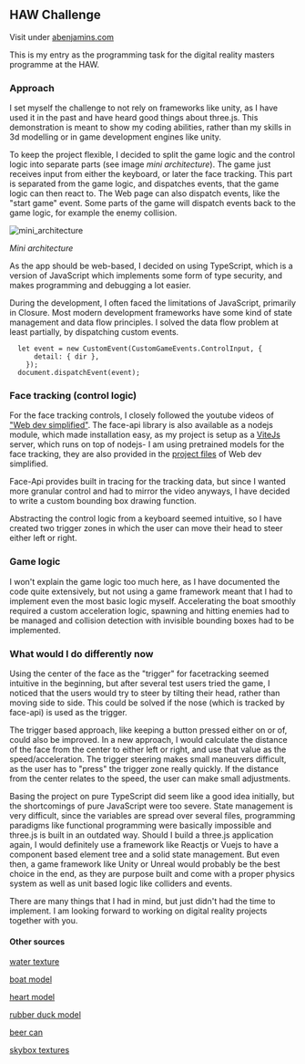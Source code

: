 ## HAW Challenge

Visit under [abenjamins.com](abenjamins.com)

This is my entry as the programming task for the digital reality masters programme at the HAW.


### Approach
I set myself the challenge to not rely on frameworks like unity, as I have used it in the past and have heard good things about three.js.
This demonstration is meant to show my coding abilities, rather than my skills in 3d modelling or in game development engines like unity.

To keep the project flexible, I decided to split the game logic and the control logic into separate parts (see image *mini architecture*). 
The game just receives input from either the keyboard, or later the face tracking. This part is separated from the game logic, and dispatches events, that the game logic can then react to. 
The Web page can also dispatch events, like the "start game" event. Some parts of the game will dispatch events back to the game logic, for example the enemy collision.


![mini_architecture](https://user-images.githubusercontent.com/11139334/215138129-f231790e-353c-4ba5-acb9-4a325d7fb440.png)

*Mini architecture*




As the app should be web-based, I decided on using TypeScript, which is a version of JavaScript which implements some form of type security, and makes programming and debugging a lot easier.

During the development, I often faced the limitations of JavaScript, primarily in Closure. 
Most modern development frameworks have some kind of state management and data flow principles.
I solved the data flow problem at least partially, by dispatching custom events.
```
  let event = new CustomEvent(CustomGameEvents.ControlInput, {
      detail: { dir },
    });
  document.dispatchEvent(event);
```

### Face tracking (control logic)
For the face tracking controls, I closely followed the youtube videos of ["Web dev simplified"](https://www.youtube.com/watch?v=CVClHLwv-4I).
The face-api library is also available as a nodejs module, which made installation easy, as my project is setup as a [ViteJs](https://vitejs.dev/) server, which runs on top of nodejs-
I am using pretrained models for the face tracking, they are also provided in the [project files](https://github.com/WebDevSimplified/Face-Detection-JavaScript) of Web dev simplified.

Face-Api provides built in tracing for the tracking data, but since I wanted more granular control and had to mirror the video anyways, I have decided to write a custom bounding box drawing function.

Abstracting the control logic from a keyboard seemed intuitive, so I have created two trigger zones in which the user can move their head to steer either left or right.

### Game logic 
I won't explain the game logic too much here, as I have documented the code quite extensively, but not using a game framework meant that I had to implement even the most basic logic myself. 
Accelerating the boat smoothly required a custom acceleration logic, spawning and hitting enemies had to be managed and collision detection with invisible bounding boxes had to be implemented. 


### What would I do differently now
Using the center of the face as the "trigger" for facetracking seemed intuitive in the beginning, but after several test users tried the game, 
I noticed that the users would try to steer by tilting their head, rather than moving side to side. This could be solved if the nose (which is tracked by face-api) is used as the trigger.

The trigger based approach, like keeping a button pressed either on or of, could also be improved. In a new approach, I would calculate the distance of the face from the center to either left or right, and use that value as the speed/acceleration. 
The trigger steering makes small maneuvers difficult, as the user has to "press" the trigger zone really quickly. 
If the distance from the center relates to the speed, the user can make small adjustments.

Basing the project on pure TypeScript did seem like a good idea initially, but the shortcomings of pure JavaScript were too severe. 
State management is very difficult, since the variables are spread over several files, programming paradigms like functional programming were basically impossible and 
three.js is built in an outdated way. 
Should I build a three.js application again, I would definitely use a framework like Reactjs or Vuejs to have a component based element tree and a solid state management.
But even then, a game framework like Unity or Unreal would probably be the best choice in the end, as they are purpose built and come with a proper physics system as well as 
unit based logic like colliders and events.  

There are many things that I had in mind, but just didn't had the time to implement. I am looking forward to working on 
digital reality projects together with you. 

#### Other sources

[water texture](https://3dtextures.me/2017/12/28/water-001/)

[boat model](https://sketchfab.com/3d-models/fishing-boat-e07c8b9cc38543879a4e2fe145e62df6)

[heart model](https://sketchfab.com/3d-models/heart-9e18b3a1d41e458ab38c44c336e2841d)

[rubber duck model](https://www.cgtrader.com/free-3d-models/sports/toy/rubber-duck-b31f3585-0347-4532-bd92-7ddea6107d0d)

[beer can](https://www.cgtrader.com/free-3d-models/food/beverage/generic-beverage-can)

[skybox textures](https://kindaw.itch.io/skybox-textures)



